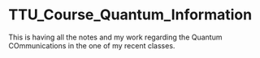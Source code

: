 # TTU_Course_Quantum_Information

This is having all the notes and my work regarding the Quantum COmmunications in the one of my recent classes.

